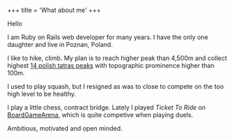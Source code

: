 +++
title = 'What about me'
+++

Hello

I am Ruby on Rails web developer for many years. I have the only one daughter and live in Poznan, Poland.

I like to hike, climb. My plan is to reach higher peak than 4,500m and collect highest [14 polish tatras peaks](https://pl.wikipedia.org/wiki/Wielka_Korona_Tatr) with topographic prominence higher than 100m.

I used to play squash, but I resigned as was to close to compete on the too high level to be healthy.

I play a little chess, contract bridge. Lately I played *Ticket To Ride* on [BoardGameArena](https://BoardGameArena.com), which is quite competive when playing duels.

Ambitious, motivated and open minded.